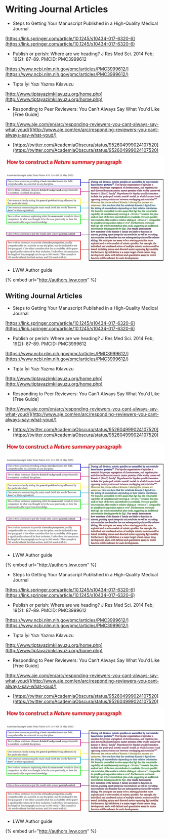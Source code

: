 # Writing Journal Articles



* Steps to Getting Your Manuscript Published in a High-Quality Medical Journal

[https://link.springer.com/article/10.1245/s10434-017-6320-6](https://link.springer.com/article/10.1245/s10434-017-6320-6)

* Publish or perish: Where are we heading? J Res Med Sci. 2014 Feb; 19\(2\): 87–89. PMCID: PMC3999612

[https://www.ncbi.nlm.nih.gov/pmc/articles/PMC3999612/](https://www.ncbi.nlm.nih.gov/pmc/articles/PMC3999612/)

* Tıpta İyi Yazı Yazma Kılavuzu

[http://www.tiptayazimkilavuzu.org/home.php](http://www.tiptayazimkilavuzu.org/home.php)

* Responding to Peer Reviewers: You Can't Always Say What You'd Like \[Free Guide\]

[http://www.aje.com/en/arc/responding-reviewers-you-cant-always-say-what-youd/](http://www.aje.com/en/arc/responding-reviewers-you-cant-always-say-what-youd/)

* [https://twitter.com/AcademiaObscura/status/952604999024107520](https://twitter.com/AcademiaObscura/status/952604999024107520)

![](/assets/DThVMmuXUAAprEj.jpg_large.jpg)

* LWW Author guide

{% embed url="http://authors.lww.com" %}



## Writing Journal Articles

* Steps to Getting Your Manuscript Published in a High-Quality Medical Journal

[https://link.springer.com/article/10.1245/s10434-017-6320-6](https://link.springer.com/article/10.1245/s10434-017-6320-6)

* Publish or perish: Where are we heading? J Res Med Sci. 2014 Feb; 19\(2\): 87–89. PMCID: PMC3999612

[https://www.ncbi.nlm.nih.gov/pmc/articles/PMC3999612/](https://www.ncbi.nlm.nih.gov/pmc/articles/PMC3999612/)

* Tıpta İyi Yazı Yazma Kılavuzu

[http://www.tiptayazimkilavuzu.org/home.php](http://www.tiptayazimkilavuzu.org/home.php)

* Responding to Peer Reviewers: You Can't Always Say What You'd Like \[Free Guide\]

[http://www.aje.com/en/arc/responding-reviewers-you-cant-always-say-what-youd/](http://www.aje.com/en/arc/responding-reviewers-you-cant-always-say-what-youd/)

* [https://twitter.com/AcademiaObscura/status/952604999024107520](https://twitter.com/AcademiaObscura/status/952604999024107520)

![](../.gitbook/assets/dthvmmuxuaaprej.jpg_large.jpg)

* LWW Author guide

{% embed url="http://authors.lww.com" %}





* Steps to Getting Your Manuscript Published in a High-Quality Medical Journal

[https://link.springer.com/article/10.1245/s10434-017-6320-6](https://link.springer.com/article/10.1245/s10434-017-6320-6)

* Publish or perish: Where are we heading? J Res Med Sci. 2014 Feb; 19\(2\): 87–89. PMCID: PMC3999612

[https://www.ncbi.nlm.nih.gov/pmc/articles/PMC3999612/](https://www.ncbi.nlm.nih.gov/pmc/articles/PMC3999612/)

* Tıpta İyi Yazı Yazma Kılavuzu

[http://www.tiptayazimkilavuzu.org/home.php](http://www.tiptayazimkilavuzu.org/home.php)

* Responding to Peer Reviewers: You Can't Always Say What You'd Like \[Free Guide\]

[http://www.aje.com/en/arc/responding-reviewers-you-cant-always-say-what-youd/](http://www.aje.com/en/arc/responding-reviewers-you-cant-always-say-what-youd/)

* [https://twitter.com/AcademiaObscura/status/952604999024107520](https://twitter.com/AcademiaObscura/status/952604999024107520)

![](/assets/DThVMmuXUAAprEj.jpg_large.jpg)

* LWW Author guide

{% embed url="http://authors.lww.com" %}



